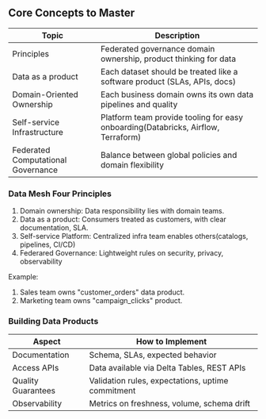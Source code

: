 ## Core Concepts to Master


|Topic | Description |
|------|-------------|
|Principles| Federated governance domain ownership, product thinking for data |
|Data as a product | Each dataset should be treated like a software product (SLAs, APIs, docs)|
|Domain-Oriented Ownership| Each business domain owns its own data pipelines and quality|
|Self-service Infrastructure | Platform team provide tooling for easy onboarding(Databricks, Airflow, Terraform)|
|Federated Computational Governance| Balance between global policies and domain flexibility|

### Data Mesh Four Principles

1. Domain ownership: Data responsibility lies with domain teams.
2. Data as a product: Consumers treated as customers, with clear documentation, SLA.
3. Self-service Platform: Centralized infra team enables others(catalogs, pipelines, CI/CD)
4. Federared Governance: Lightweight rules on security, privacy, observability

Example: 
1. Sales team owns "customer_orders" data product.
2. Marketing team owns "campaign_clicks" product.


### Building Data Products

|Aspect|How to Implement|
|------|----------------|
|Documentation | Schema, SLAs, expected behavior|
|Access APIs| Data available via Delta Tables, REST APIs|
|Quality Guarantees| Validation rules, expectations, uptime commitment|
|Observability| Metrics on freshness, volume, schema drift|



